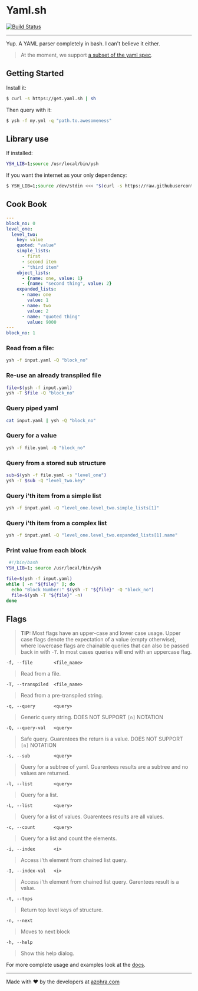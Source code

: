 # Yaml.sh
[![Build Status](https://travis-ci.org/azohra/yaml.sh.svg?branch=master)](https://travis-ci.org/azohra/yaml.sh)

---

Yup. A YAML parser completely in bash. I can't believe it either.

> At the moment, we support [a subset of the yaml spec](https://docs.yaml.sh/#/supported_yml).

## Getting Started

Install it:
```bash
$ curl -s https://get.yaml.sh | sh
```

Then query with it:
```bash
$ ysh -f my.yml -q "path.to.awesomeness"
```

## Library use

If installed:
```bash
YSH_LIB=1;source /usr/local/bin/ysh
```

If you want the internet as your only dependency:
```bash
$ YSH_LIB=1;source /dev/stdin <<< "$(curl -s https://raw.githubusercontent.com/azohra/yaml.sh/v0.2.0/ysh)"
```

## Cook Book

```yaml
---
block_no: 0
level_one:
  level_two:
    key: value
    quoted: "value"
    simple_lists:
      - first
      - second item
      - "third item"
    object_lists:
      - {name: one, value: 1}
      - {name: "second thing", value: 2}
    expanded_lists:
      - name: one
        value: 1
      - name: two
        value: 2
      - name: "quoted thing"
        value: 9000
---
block_no: 1
```

### Read from a file:
```bash
ysh -f input.yaml -Q "block_no"
```

### Re-use an already transpiled file
```bash
file=$(ysh -f input.yaml)
ysh -T $file -Q "block_no"
```

### Query piped yaml
```bash
cat input.yaml | ysh -Q "block_no"
```

### Query for a value
```bash
ysh -f file.yaml -Q "block_no"
```

### Query from a stored sub structure
```bash
sub=$(ysh -f file.yaml -s "level_one")
ysh -T $sub -Q "level_two.key"
```

### Query i'th item from a simple list
```bash
ysh -f input.yaml -Q "level_one.level_two.simple_lists[1]"
```

### Query i'th item from a complex list
```bash
ysh -f input.yaml -Q "level_one.level_two.expanded_lists[1].name"
```

### Print value from each block
```bash
 #!/bin/bash
YSH_LIB=1; source /usr/local/bin/ysh

file=$(ysh -f input.yaml)
while [ -n "${file}" ]; do
  echo "Block Number:" $(ysh -T "${file}" -Q "block_no")
  file=$(ysh -T "${file}" -n)
done
```


## Flags

> **TIP:** 
> Most flags have an upper-case and lower case usage. Upper case
> flags denote the expectation of a value (empty otherwise),
> where lowercase flags are chainable queries that can also
> be passed back in with `-T`. In most cases queries will end
> with an uppercase flag.


`-f, --file        <file_name>`
> Read from a file.

`-T, --transpiled  <file_name>`
> Read from a pre-transpiled string.

`-q, --query       <query>`
> Generic query string. DOES NOT SUPPORT `[n]` NOTATION

`-Q, --query-val   <query>`
> Safe query. Guarentees the return is a value. DOES NOT SUPPORT `[n]` NOTATION

`-s, --sub         <query>`
> Query for a subtree of yaml. Guarentees results are a subtree and no values are returned.

`-l, --list        <query>`
> Query for a list.

`-L, --list        <query>`
> Query for a list of values. Guarentees results are all values.

`-c, --count       <query>`
> Query for a list and count the elements.

`-i, --index       <i>`
> Access i'th element from chained list query.

`-I, --index-val   <i>`
> Access i'th element from chained list query. Garentees result is a value.

`-t, --tops           `
> Return top level keys of structure.

`-n, --next           `
> Moves to next block

`-h, --help           `
> Show this help dialog.

For more complete usage and examples look at the [docs](https://docs.yaml.sh).

---
Made with ❤️ by the developers at [azohra.com](https://azohra.com)
